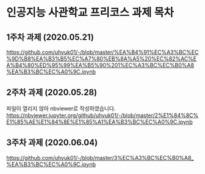 # 인공지능 사관학교 프리코스 과제 목차

## 1주차 과제 (2020.05.21)
https://github.com/uhvuk01/-/blob/master/%EA%B4%91%EC%A3%BC%EC%9D%B8%EA%B3%B5%EC%A7%80%EB%8A%A5%20%EC%82%AC%EA%B4%80%ED%95%99%EA%B5%90%201%EC%A3%BC%EC%B0%A8%EA%B3%BC%EC%A0%9C.ipynb

## 2주차 과제 (2020.05.28)
파일이 열리지 않아 nbviewer로 작성하였습니다.
https://nbviewer.jupyter.org/github/uhvuk01/-/blob/master/2%E1%84%8C%E1%85%AE%E1%84%8E%E1%85%A1%EA%B3%BC%EC%A0%9C.ipynb

## 3주차 과제 (2020.06.04)
https://github.com/uhvuk01/-/blob/master/3%EC%A3%BC%EC%B0%A8_%EA%B3%BC%EC%A0%9C.ipynb
